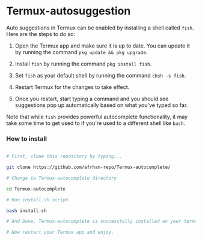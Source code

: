 # Termux-autosuggestion
Auto suggestions in Termux can be enabled by installing a shell called `fish`. Here are the steps to do so:

1. Open the Termux app and make sure it is up to date. You can update it by running the command `pkg update && pkg upgrade`.

2. Install `fish` by running the command `pkg install fish`.

3. Set `fish` as your default shell by running the command `chsh -s fish`.

4. Restart Termux for the changes to take effect.

5. Once you restart, start typing a command and you should see suggestions pop up automatically based on what you've typed so far.

Note that while `fish` provides powerful autocomplete functionality, it may take some time to get used to if you're used to a different shell like `bash`.

### How to install

```bash

# First, clone this repository by typing...

git clone https://github.com/afrhan-repo/Termux-autocomplete/

# Change to Termux-autocomplete directory

cd Termux-autocomplete

# Run install.sh script

bash install.sh

# And Done, Termux-autocomplete is successfully installed on your termux.

# Now restart your Termux app and enjoy.
```
